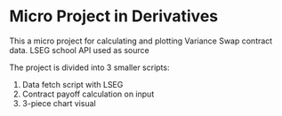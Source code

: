 # Micro Project in Derivatives 
This a micro project for calculating and plotting Variance Swap contract data. LSEG school API used as source 

The project is divided into 3 smaller scripts: 

1. Data fetch script with LSEG
2. Contract payoff calculation on input
3. 3-piece chart visual 
